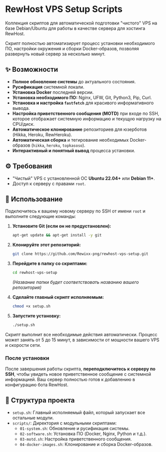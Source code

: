 # RewHost VPS Setup Scripts

Коллекция скриптов для автоматической подготовки "чистого" VPS на базе Debian/Ubuntu для работы в качестве сервера для хостинга RewHost.

Скрипт полностью автоматизирует процесс установки необходимого ПО, настройки окружения и сборки Docker-образов, позволяя развернуть новый сервер за несколько минут.

## ✨ Возможности

-   **Полное обновление системы** до актуального состояния.
-   **Русификация** системной локали.
-   **Установка Docker** последней версии.
-   **Установка необходимого ПО:** Nginx, UFW, Git, Python3, Pip, Curl.
-   **Установка и настройка `fastfetch`** для красивого информативного вывода.
-   **Настройка приветственного сообщения (MOTD)** при входе по SSH, которое отображает системную информацию и текущую нагрузку на CPU/диск.
-   **Автоматическое клонирование** репозиториев для юзерботов (Hikka, Heroku, RewHeroku).
-   **Автоматическая сборка** и тегирование необходимых Docker-образов (`hikka`, `heroku`, `topkasoso`).
-   **Интерактивный и понятный вывод** процесса установки.

## ⚙️ Требования

-   "Чистый" VPS с установленной ОС **Ubuntu 22.04+** или **Debian 11+**.
-   Доступ к серверу с правами `root`.

## 🚀 Использование

Подключитесь к вашему новому серверу по SSH от имени `root` и выполните следующие команды:

1.  **Установите Git (если он не предустановлен):**
    ```bash
    apt-get update && apt-get install -y git
    ```

2.  **Клонируйте этот репозиторий:**
    ```bash
    git clone https://github.com/Rewixx-png/rewhost-vps-setup.git
    ```

3.  **Перейдите в папку со скриптами:**
    ```bash
    cd rewhost-vps-setup 
    ```
    *(Название папки будет соответствовать названию вашего репозитория)*

4.  **Сделайте главный скрипт исполняемым:**
    ```bash
    chmod +x setup.sh
    ```

5.  **Запустите установку:**
    ```bash
    ./setup.sh
    ```

Скрипт выполнит все необходимые действия автоматически. Процесс может занять от 5 до 15 минут, в зависимости от мощности вашего VPS и скорости сети.

### После установки

После завершения работы скрипта, **переподключитесь к серверу по SSH**, чтобы увидеть новое приветственное сообщение с системной информацией. Ваш сервер полностью готов к добавлению в конфигурацию бота RewHost.

## 📂 Структура проекта

-   `setup.sh`: Главный исполняемый файл, который запускает все остальные модули.
-   `scripts/`: Директория с модульными скриптами:
    -   `01-system.sh`: Обновление и русификация системы.
    -   `02-software.sh`: Установка ПО (Docker, Nginx, Python и т.д.).
    -   `03-motd.sh`: Настройка приветственного сообщения.
    -   `04-docker-images.sh`: Клонирование и сборка Docker-образов.